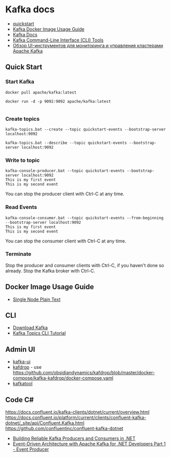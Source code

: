# Kafka docs

- [quickstart](https://kafka.apache.org/quickstart)
- [Kafka Docker Image Usage Guide](https://github.com/apache/kafka/blob/trunk/docker/examples/README.md)
- [Kafka Docs](https://kafka.apache.org/documentation/)
- [Kafka Command-Line Interface (CLI) Tools](https://docs.confluent.io/kafka/operations-tools/kafka-tools.html)
- [Обзор UI-инструментов для мониторинга и управления кластерами Apache Kafka](https://habr.com/ru/companies/flant/articles/688190/)

## Quick Start

### Start Kafka

```
docker pull apache/kafka:latest

docker run -d -p 9092:9092 apache/kafka:latest


```

### Create topics

```
kafka-topics.bat --create --topic quickstart-events --bootstrap-server localhost:9092

kafka-topics.bat --describe --topic quickstart-events --bootstrap-server localhost:9092
```

### Write to topic

```
kafka-console-producer.bat --topic quickstart-events --bootstrap-server localhost:9092
This is my first event
This is my second event
```

You can stop the producer client with Ctrl-C at any time.


### Read Events

```
kafka-console-consumer.bat --topic quickstart-events --from-beginning --bootstrap-server localhost:9092
This is my first event
This is my second event
```

You can stop the consumer client with Ctrl-C at any time.

### Terminate

Stop the producer and consumer clients with Ctrl-C, if you haven't done so already.
Stop the Kafka broker with Ctrl-C.

## Docker Image Usage Guide

- [Single Node Plain Text](https://github.com/apache/kafka/blob/trunk/docker/examples/docker-compose-files/single-node/plaintext/docker-compose.yml)

## CLI

- [Download Kafka](https://kafka.apache.org/downloads)
- [Kafka Topics CLI Tutorial](https://www.conduktor.io/kafka/kafka-topics-cli-tutorial/)

## Admin UI

- [kafka-ui](https://github.com/provectus/kafka-ui)
- [kafdrop](https://github.com/obsidiandynamics/kafdrop) - use https://github.com/obsidiandynamics/kafdrop/blob/master/docker-compose/kafka-kafdrop/docker-compose.yaml 
- [kafkatool](https://www.kafkatool.com/download.html)


## Code C#

https://docs.confluent.io/kafka-clients/dotnet/current/overview.html
https://docs.confluent.io/platform/current/clients/confluent-kafka-dotnet/_site/api/Confluent.Kafka.html
https://github.com/confluentinc/confluent-kafka-dotnet

- [Building Reliable Kafka Producers and Consumers in .NET](https://thecloudblog.net/post/building-reliable-kafka-producers-and-consumers-in-net/)
- [Event-Driven Architecture with Apache Kafka for .NET Developers Part 1 - Event Producer](https://thecloudblog.net/post/event-driven-architecture-with-apache-kafka-for-net-developers-part-1-event-producer/)



